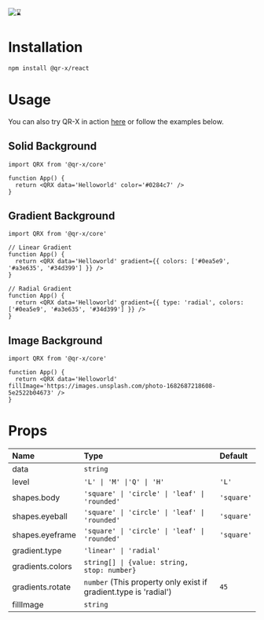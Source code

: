 ![⌛](https://raw.githubusercontent.com/devtrice/qr-x/main/.github/assets/banner.png)

# Installation

```bash
npm install @qr-x/react
```

# Usage

You can also try QR-X in action [here](#playground) or follow the examples below.

## Solid Background

```tsx
import QRX from '@qr-x/core'

function App() {
  return <QRX data='Helloworld' color='#0284c7' />
}
```

## Gradient Background

```tsx
import QRX from '@qr-x/core'

// Linear Gradient
function App() {
  return <QRX data='Helloworld' gradient={{ colors: ['#0ea5e9', '#a3e635', '#34d399'] }} />
}

// Radial Gradient
function App() {
  return <QRX data='Helloworld' gradient={{ type: 'radial', colors: ['#0ea5e9', '#a3e635', '#34d399'] }} />
}
```

## Image Background

```tsx
import QRX from '@qr-x/core'

function App() {
  return <QRX data='Helloworld' fillImage='https://images.unsplash.com/photo-1682687218608-5e2522b04673' />
}
```

# Props

| Name             | Type                                                             | Default    |
| :--------------- | :--------------------------------------------------------------- | :--------- |
| data             | `string`                                                         |            |
| level            | `'L' \| 'M' \|'Q' \| 'H'`                                        | `'L'`      |
| shapes.body      | `'square' \| 'circle' \| 'leaf' \| 'rounded'`                    | `'square'` |
| shapes.eyeball   | `'square' \| 'circle' \| 'leaf' \| 'rounded'`                    | `'square'` |
| shapes.eyeframe  | `'square' \| 'circle' \| 'leaf' \| 'rounded'`                    | `'square'` |
| gradient.type    | `'linear' \| 'radial'`                                           |            |
| gradients.colors | `string[] \| {value: string, stop: number}`                      |            |
| gradients.rotate | `number` (This property only exist if gradient.type is 'radial') | `45`       |
| fillImage        | `string`                                                         |            |
